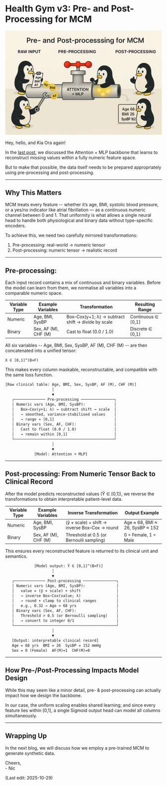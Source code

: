 # Health Gym v3: Pre- and Post-Processing for MCM

<img src="Supporting_Images/WFig15_PrePostProcessing.png" width="600"/>

Hey, hello, and Kia Ora again!

In the [last post](https://github.com/NicKuo-ResearchStuff/Masked_Clinical_Modelling/tree/main/Blogs/Blogs_Z_Implementation/Implementation06), we discussed the Attention + MLP backbone that learns to reconstruct missing values within a fully numeric feature space.

But to make that possible, the data itself needs to be prepared appropriately using pre-processing and post-processing.

---

## Why This Matters

MCM treats every feature -- whether it’s age, BMI, systolic blood pressure, or a yes/no indicator like atrial fibrillation — as a continuous numeric channel between 0 and 1.
That uniformity is what allows a single neural head to handle both physiological and binary data without type-specific encoders.

To achieve this, we need two carefully mirrored transformations:

1. Pre-processing: real-world → numeric tensor
2. Post-processing: numeric tensor → realistic record

---

## Pre-processing:

Each input record contains a mix of continuous and binary variables.
Before the model can learn from them, we normalise all variables into a comparable numeric space.

| Variable Type | Example Variables    | Transformation                                     | Resulting Range    |
| ------------- | -------------------- | -------------------------------------------------- | ------------------ |
| Numeric   | Age, BMI, SysBP      | Box–Cox(y+1; λ) → subtract shift → divide by scale | Continuous ∈ [0,1] |
| Binary    | Sex, AF (M), CHF (M) | Cast to float (0.0 / 1.0)                          | Discrete ∈ {0,1}   |

All six variables -- Age, BMI, Sex, SysBP, AF (M), CHF (M) -- are then concatenated into a unified tensor:

```
X ∈ [0,1]^(B×F)
```

This makes every column maskable, reconstructable, and compatible with the same loss function.

```
[Raw clinical table: Age, BMI, Sex, SysBP, AF (M), CHF (M)]
                     │
                     ▼
   ┌────────────── Pre-processing ───────────────┐
   │ Numeric vars (Age, BMI, SysBP):             │
   │   Box–Cox(y+1; λ) → subtract shift → scale  │
   │   → smoothed, variance-stabilised values    │
   │   → range ≈ [0,1]                           │
   │ Binary vars (Sex, AF, CHF):                 │
   │   Cast to float (0.0 / 1.0)                 │
   │   → remain within [0,1]                     │
   └─────────────────────────────────────────────┘
                     │
                     ▼
             [Model: Attention + MLP]
```

---

## Post-processing: From Numeric Tensor Back to Clinical Record

After the model predicts reconstructed values (Ŷ ∈ [0,1]), we reverse the transformations to obtain interpretable patient-level data.

| Variable Type | Example Variables    | Inverse Transformation                        | Output Example                  |
| ------------- | -------------------- | --------------------------------------------- | ------------------------------- |
| Numeric   | Age, BMI, SysBP      | (ŷ × scale) + shift → inverse Box–Cox → round | Age ≈ 68, BMI ≈ 26, SysBP ≈ 152 |
| Binary    | Sex, AF (M), CHF (M) | Threshold at 0.5 (or Bernoulli sampling)      | 0 = Female, 1 = Male            |

This ensures every reconstructed feature is returned to its clinical unit and semantics.


```
             [Model output: Ŷ ∈ [0,1]^(B×F)]
                     │
                     ▼
   ┌────────────── Post-processing ───────────────┐
   │ Numeric vars (Age, BMI, SysBP):              │
   │   value = (ŷ × scale) + shift                │
   │   → inverse Box–Cox(value; λ)                │
   │   → round + clamp to clinical ranges         │
   │   e.g., 0.32 → Age ≈ 68 yrs                  │
   │ Binary vars (Sex, AF, CHF):                  │
   │   Threshold > 0.5 (or Bernoulli sampling)    │
   │   → convert to integer 0/1                   │
   └──────────────────────────────────────────────┘
                     │
                     ▼
   [Output: interpretable clinical record]
   Age = 68 yrs  BMI = 26  SysBP = 152 mmHg
   Sex = 0 (Female)  AF(M)=1  CHF(M)=0
```

---

## How Pre-/Post-Processing Impacts Model Design

While this may seem like a minor detail, pre- & post-processing can actually impact how we design the backbone.

In our case, the uniform scaling enables shared learning; and since every feature lies within [0,1], a single Sigmoid output head can model all columns simultaneously.

---

## Wrapping Up

In the next blog, we will discuss how we employ a pre-trained MCM to generate synthetic data.

Cheers,</br>
\- Nic

(Last edit: 2025-10-29)
